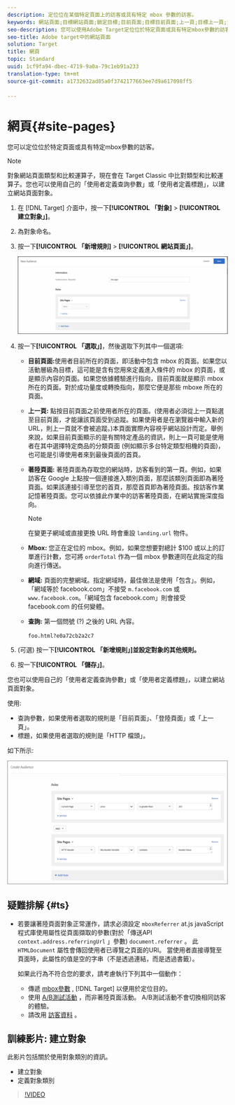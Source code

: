 ```yaml
---
description: 定位位在某個特定頁面上的訪客或具有特定 mbox 參數的訪客。
keywords: 網站頁面;目標網站頁面;鎖定目標;目前頁面;目標目前頁面;上一頁;目標上一頁;登陸頁面;目標登陸頁面;mbox;目標 mbox
seo-description: 您可以使用Adobe Target定位位於特定頁面或具有特定mbox參數的訪客。
seo-title: Adobe target中的網站頁面
solution: Target
title: 網頁
topic: Standard
uuid: 1cf9fa94-dbec-4719-9a0a-79c1eb91a233
translation-type: tm+mt
source-git-commit: a1732632ad85a0f3742177663ee7d9a617098ff5

---
```



# 網頁{#site-pages}

您可以定位位於特定頁面或具有特定mbox參數的訪客。

>[!NOTE]
>
>對象網站頁面類型和比較運算子，現在會在 Target Classic 中比對類型和比較運算子。您也可以使用自己的「使用者定義查詢參數」或「使用者定義標題」，以建立網站頁面對象。

1. 在 [!DNL Target] 介面中，按一下&#x200B;**[!UICONTROL 「對象]** &gt; **[!UICONTROL 建立對象」]**。
1. 為對象命名。
1. 按一下&#x200B;**[!UICONTROL 「新增規則]** &gt; **[!UICONTROL 網站頁面」]**。

   ![網頁受眾](assets/target_site_pages.png)

1. 按一下&#x200B;**[!UICONTROL 「選取」]**，然後選取下列其中一個選項:

   * **目前頁面:**&#x200B;使用者目前所在的頁面，即活動中包含 mbox 的頁面。如果您以活動層級為目標，這可能是含有您用來定義進入條件的 mbox 的頁面，或是顯示內容的頁面。如果您依據體驗進行指向，目前頁面就是顯示 mbox 所在的頁面。對於成功量度或轉換指向，那麼它便是那些 mboxe 所在的頁面。
   * **上一頁:** 點按目前頁面之前使用者所在的頁面。(使用者必須從上一頁點選至目前頁面，才能讓該頁面受到追蹤。如果使用者是在瀏覽器中輸入新的 URL，則上一頁就不會被追蹤。)本頁面實際內容視乎網站設計而定。舉例來說，如果目前頁面顯示的是有關特定產品的資訊，則上一頁可能是使用者在其中選擇特定商品的分類頁面 (例如顯示多台特定類型相機的頁面)，也可能是引導使用者來到最後頁面的首頁。
   * **著陸頁面:** 著陸頁面為存取您的網站時，訪客看到的第一頁。例如，如果訪客在 Google 上點按一個連接進入類別頁面，那麼該類別頁面即為著陸頁面。如果該連接引導至您的首頁，那麼首頁即為著陸頁面。按訪客作業記憶著陸頁面。您可以依據此作業中的訪客著陸頁面，在網站實施深度指向。

      >[!NOTE]
      >
      >在變更子網域或直接更換 URL 時會重設 `landing.url` 物件。

   * **Mbox:** 您正在定位的 mbox。例如，如果您想要對總計 $100 或以上的訂單進行計數，您可將 `orderTotal` 作為一個 mbox 參數連同在此指定的指向進行傳送。
   * **網域:** 頁面的完整網域。指定網域時，最佳做法是使用「包含」。例如，「網域等於 facebook.com」不接受 `m.facebook.com` 或 `www.facebook.com`。「網域包含 facebook.com」則會接受 facebook.com 的任何變體。
   * **查詢:** 第一個問號 (?) 之後的 URL 內容。

      `foo.html?e0a72cb2a2c7`

1. (可選) 按一下&#x200B;**[!UICONTROL 「新增規則」]並設定對象的其他規則。**
1. 按一下&#x200B;**[!UICONTROL 「儲存」]**。

您也可以使用自己的「使用者定義查詢參數」或「使用者定義標題」，以建立網站頁面對象。

使用:

* 查詢參數，如果使用者選取的規則是「目前頁面」、「登陸頁面」或「上一頁」。
* 標題，如果使用者選取的規則是「HTTP 檔頭」。

如下所示:

![](assets/site_pages.png)

## 疑難排解 {#ts}

* 若要讓著陸頁面對象正常運作，請求必須設定 `mboxReferrer` at.js javaScript程式庫使用屬性從頁面擷取的參數(對於「傳送API `context.address.referringUrl` 」參數) `document.referrer` 。 此 `HTMLDocument` 屬性會傳回使用者已導覽之頁面的URI。 當使用者直接導覽至頁面時，此屬性的值是空的字串（不是透過連結，而是透過書籤）。

   如果此行為不符合您的要求，請考慮執行下列其中一個動作：

   * 傳遞 [mbox參數](/help/c-implementing-target/c-implementing-target-for-client-side-web/t-mbox-download/c-understanding-global-mbox/pass-parameters-to-global-mbox.md) , [!DNL Target] 以便用於定位目的。
   * 使用 [A/B測試活動](/help/c-activities/t-test-ab/test-ab.md) ，而非著陸頁面活動。 A/B測試活動不會切換相同訪客的體驗。
   * 請改用 [訪客資料](/help/c-target/c-audiences/c-target-rules/visitor-profile.md) 。

## 訓練影片: 建立對象

此影片包括關於使用對象類別的資訊。

* 建立對象
* 定義對象類別

>[!VIDEO](https://video.tv.adobe.com/v/17392?captions=chi_hant)
